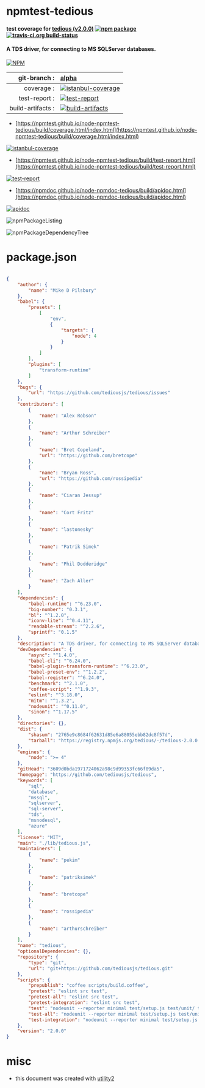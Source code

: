 # npmtest-tedious

#### test coverage for  [tedious (v2.0.0)](https://github.com/tediousjs/tedious)  [![npm package](https://img.shields.io/npm/v/npmtest-tedious.svg?style=flat-square)](https://www.npmjs.org/package/npmtest-tedious) [![travis-ci.org build-status](https://api.travis-ci.org/npmtest/node-npmtest-tedious.svg)](https://travis-ci.org/npmtest/node-npmtest-tedious)

#### A TDS driver, for connecting to MS SQLServer databases.

[![NPM](https://nodei.co/npm/tedious.png?downloads=true&downloadRank=true&stars=true)](https://www.npmjs.com/package/tedious)

| git-branch : | [alpha](https://github.com/npmtest/node-npmtest-tedious/tree/alpha)|
|--:|:--|
| coverage : | [![istanbul-coverage](https://npmtest.github.io/node-npmtest-tedious/build/coverage.badge.svg)](https://npmtest.github.io/node-npmtest-tedious/build/coverage.html/index.html)|
| test-report : | [![test-report](https://npmtest.github.io/node-npmtest-tedious/build/test-report.badge.svg)](https://npmtest.github.io/node-npmtest-tedious/build/test-report.html)|
| build-artifacts : | [![build-artifacts](https://npmtest.github.io/node-npmtest-tedious/glyphicons_144_folder_open.png)](https://github.com/npmtest/node-npmtest-tedious/tree/gh-pages/build)|

- [https://npmtest.github.io/node-npmtest-tedious/build/coverage.html/index.html](https://npmtest.github.io/node-npmtest-tedious/build/coverage.html/index.html)

[![istanbul-coverage](https://npmtest.github.io/node-npmtest-tedious/build/screenCapture.buildCi.browser.%252Ftmp%252Fbuild%252Fcoverage.lib.html.png)](https://npmtest.github.io/node-npmtest-tedious/build/coverage.html/index.html)

- [https://npmtest.github.io/node-npmtest-tedious/build/test-report.html](https://npmtest.github.io/node-npmtest-tedious/build/test-report.html)

[![test-report](https://npmtest.github.io/node-npmtest-tedious/build/screenCapture.buildCi.browser.%252Ftmp%252Fbuild%252Ftest-report.html.png)](https://npmtest.github.io/node-npmtest-tedious/build/test-report.html)

- [https://npmdoc.github.io/node-npmdoc-tedious/build/apidoc.html](https://npmdoc.github.io/node-npmdoc-tedious/build/apidoc.html)

[![apidoc](https://npmdoc.github.io/node-npmdoc-tedious/build/screenCapture.buildCi.browser.%252Ftmp%252Fbuild%252Fapidoc.html.png)](https://npmdoc.github.io/node-npmdoc-tedious/build/apidoc.html)

![npmPackageListing](https://npmtest.github.io/node-npmtest-tedious/build/screenCapture.npmPackageListing.svg)

![npmPackageDependencyTree](https://npmtest.github.io/node-npmtest-tedious/build/screenCapture.npmPackageDependencyTree.svg)



# package.json

```json

{
    "author": {
        "name": "Mike D Pilsbury"
    },
    "babel": {
        "presets": [
            [
                "env",
                {
                    "targets": {
                        "node": 4
                    }
                }
            ]
        ],
        "plugins": [
            "transform-runtime"
        ]
    },
    "bugs": {
        "url": "https://github.com/tediousjs/tedious/issues"
    },
    "contributors": [
        {
            "name": "Alex Robson"
        },
        {
            "name": "Arthur Schreiber"
        },
        {
            "name": "Bret Copeland",
            "url": "https://github.com/bretcope"
        },
        {
            "name": "Bryan Ross",
            "url": "https://github.com/rossipedia"
        },
        {
            "name": "Ciaran Jessup"
        },
        {
            "name": "Cort Fritz"
        },
        {
            "name": "lastonesky"
        },
        {
            "name": "Patrik Simek"
        },
        {
            "name": "Phil Dodderidge"
        },
        {
            "name": "Zach Aller"
        }
    ],
    "dependencies": {
        "babel-runtime": "^6.23.0",
        "big-number": "0.3.1",
        "bl": "^1.2.0",
        "iconv-lite": "^0.4.11",
        "readable-stream": "^2.2.6",
        "sprintf": "0.1.5"
    },
    "description": "A TDS driver, for connecting to MS SQLServer databases.",
    "devDependencies": {
        "async": "^1.4.0",
        "babel-cli": "^6.24.0",
        "babel-plugin-transform-runtime": "^6.23.0",
        "babel-preset-env": "^1.2.2",
        "babel-register": "^6.24.0",
        "benchmark": "^2.1.0",
        "coffee-script": "^1.9.3",
        "eslint": "^3.18.0",
        "mitm": "^1.3.2",
        "nodeunit": "^0.11.0",
        "sinon": "^1.17.5"
    },
    "directories": {},
    "dist": {
        "shasum": "2765e9c8684f62631d85e6a88055ebb82dc8f57d",
        "tarball": "https://registry.npmjs.org/tedious/-/tedious-2.0.0.tgz"
    },
    "engines": {
        "node": ">= 4"
    },
    "gitHead": "3609d0bda1971724062a98c9d99353fc66f09da5",
    "homepage": "https://github.com/tediousjs/tedious",
    "keywords": [
        "sql",
        "database",
        "mssql",
        "sqlserver",
        "sql-server",
        "tds",
        "msnodesql",
        "azure"
    ],
    "license": "MIT",
    "main": "./lib/tedious.js",
    "maintainers": [
        {
            "name": "pekim"
        },
        {
            "name": "patriksimek"
        },
        {
            "name": "bretcope"
        },
        {
            "name": "rossipedia"
        },
        {
            "name": "arthurschreiber"
        }
    ],
    "name": "tedious",
    "optionalDependencies": {},
    "repository": {
        "type": "git",
        "url": "git+https://github.com/tediousjs/tedious.git"
    },
    "scripts": {
        "prepublish": "coffee scripts/build.coffee",
        "pretest": "eslint src test",
        "pretest-all": "eslint src test",
        "pretest-integration": "eslint src test",
        "test": "nodeunit --reporter minimal test/setup.js test/unit/ test/unit/token/ test/unit/tracking-buffer",
        "test-all": "nodeunit --reporter minimal test/setup.js test/unit/ test/unit/token/ test/unit/tracking-buffer test/integration/",
        "test-integration": "nodeunit --reporter minimal test/setup.js test/integration/"
    },
    "version": "2.0.0"
}
```



# misc
- this document was created with [utility2](https://github.com/kaizhu256/node-utility2)

